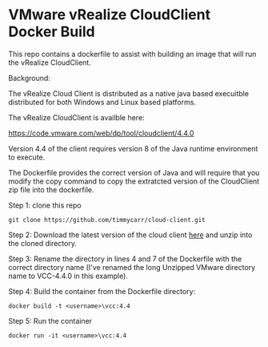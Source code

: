 # VMware vRealize CloudClient Docker Build
This repo contains a dockerfile to assist with building an image that will run the vRealize CloudClient.

Background:

The vRealize Cloud Client is distributed as a native java based execuitble distributed for both Windows and Linux based platforms.

The vRealize CloudClient is availble here:

https://code.vmware.com/web/dp/tool/cloudclient/4.4.0

Version 4.4 of the client requires version 8 of the Java runtime environment to execute.

The Dockerfile provides the correct version of Java and will require that you modify the copy command to copy the extratcted version of the CloudClient zip file into the dockerfile.


Step 1: clone this repo

`git clone https://github.com/timmycarr/cloud-client.git`

Step 2: Download the latest version of the cloud client [here](https://code.vmware.com/web/dp/tool/cloudclient/4.4.0) and unzip into the cloned directory.

Step 3: Rename the directory in lines 4 and 7 of the Dockerfile with the correct directory name (I've renamed the long Unzipped VMware directory name to VCC-4.4.0 in this example).

Step 4: Build the container from the Dockerfile directory:

`docker build -t <username>\vcc:4.4 `

Step 5: Run the container

`docker run -it <username>\vcc:4.4`